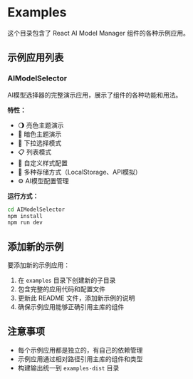 # Examples

这个目录包含了 React AI Model Manager 组件的各种示例应用。

## 示例应用列表

### AIModelSelector

AI模型选择器的完整演示应用，展示了组件的各种功能和用法。

**特性：**
- 🌖 亮色主题演示
- 🌙 暗色主题演示
- 📱 下拉选择模式
- 📋 列表模式
- 🎨 自定义样式配置
- 💾 多种存储方式（LocalStorage、API模拟）
- ⚙️ AI模型配置管理

**运行方式：**
```bash
cd AIModelSelector
npm install
npm run dev
```

## 添加新的示例

要添加新的示例应用：

1. 在 `examples` 目录下创建新的子目录
2. 包含完整的应用代码和配置文件
3. 更新此 README 文件，添加新示例的说明
4. 确保示例应用能够正确引用主库的组件

## 注意事项

- 每个示例应用都是独立的，有自己的依赖管理
- 示例应用通过相对路径引用主库的组件和类型
- 构建输出统一到 `examples-dist` 目录
